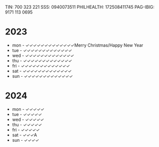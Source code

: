 TIN: 700 323 221
SSS: 0940073511
PHILHEALTH: 172508411745
PAG-IBIG: 9171 113 0695

# 2023
- mon     - ✓✓✓✓✓✓✓✓✓✓✓✓✓Merry Christmas/Happy New Year
- tue     - ✓✓✓✓✓✓✓✓✓✓✓✓✓
- wed     - ✓✓✓✓✓✓✓✓✓✓✓✓✓
- thu     - ✓✓✓✓✓✓✓✓✓✓✓✓✓
- fri     - ✓✓✓✓✓✓✓✓✓✓✓✓✓
- sat     - ✓✓✓✓✓✓✓✓✓✓✓✓✓
- sun     - ✓✓✓✓✓✓✓✓✓✓✓✓✓

# 2024
- mon     - ✓✓✓✓✓
- tue     - ✓✓✓✓✓
- wed     - ✓✓✓✓✓
- thu     - ✓✓✓✓✓
- fri     - ✓✓✓✓✓
- sat     - ✓✓✓A
- sun     - ✓✓✓✓

